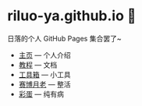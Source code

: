 # riluo-ya.github.io 🌇

日落的个人 GitHub Pages 集合罢了~

- [主页](https://riluo-ya.github.io/) — 个人介绍
- [教程](https://riluo-ya.github.io/jc/) — 文档
- [工具箱](https://riluo-ya.github.io/tool/) — 小工具
- [赛博月老](https://riluo-ya.github.io/cpdd/) — 整活
- [彩蛋](https://riluo-ya.github.io/sjb/) — 纯有病
